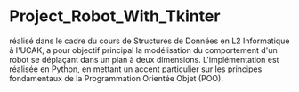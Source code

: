 # Project_Robot_With_Tkinter
réalisé dans le cadre du cours de Structures de Données en L2 Informatique à l'UCAK, a pour objectif principal la modélisation du comportement d'un robot se déplaçant dans un plan à deux dimensions. L'implémentation est réalisée en Python, en mettant un accent particulier sur les principes fondamentaux de la Programmation Orientée Objet (POO).
